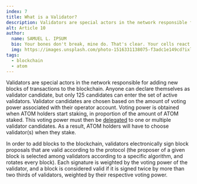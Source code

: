 ```yaml
---
index: 7
title: What is a Validator?
description: Validators are special actors in the network responsible for adding new blocks of transactions to the blockchain.
alt: Article 10
author: 
  name: SAMUEL L. IPSUM
  bio: Your bones don't break, mine do. That's clear. Your cells react to bacteria and viruses differently than mine. You don't get sick, I do. That's also clear. But for some reason, you and I react the exact same way to water. We swallow it too fast, we choke. We get some in our lungs, we drown. However unreal it may seem, we are connected, you and I. We're on the same curve, just on opposite ends.
  img: https://images.unsplash.com/photo-1516331138075-f3adc1e149cd?ixlib=rb-1.2.1&ixid=MXwxMjA3fDB8MHxwaG90by1wYWdlfHx8fGVufDB8fHw%3D&auto=format&fit=crop&w=800&q=60
tags: 
  - blockchain
  - atom
---
```


Validators are special actors in the network responsible for adding new blocks of transactions to the blockchain. Anyone can declare themselves as validator candidate, but only 125 candidates can enter the set of active validators. Validator candidates are chosen based on the amount of voting power associated with their operator account. Voting power is obtained when ATOM holders start staking, in proportion of the amount of ATOM staked. This voting power must then be [delegated](/learn/faq/what-is-delegating) to one or multiple validator candidates. As a result, ATOM holders will have to choose validator(s) when they stake. 

In order to add blocks to the blockchain, validators electronically sign block proposals that are valid according to the protocol (the proposer of a given block is selected among validators according to a specific algorithm, and rotates every block). Each signature is weighted by the voting power of the validator, and a block is considered valid if it is signed twice by more than two thirds of validators, weighted by their respective voting power.